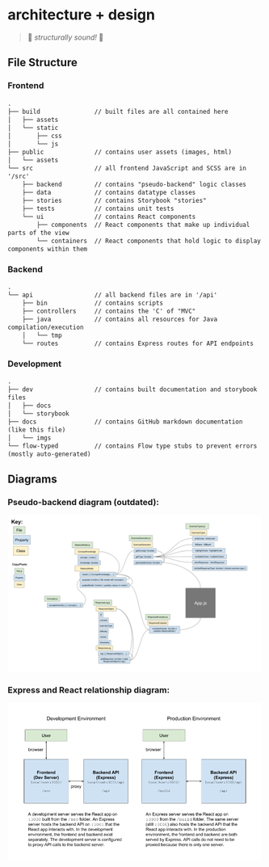 # architecture + design

> :evergreen_tree: _structurally sound!_ :evergreen_tree:

## File Structure

### Frontend

```
.
├── build               // built files are all contained here
│   ├── assets
│   └── static
│       ├── css
│       └── js
├── public              // contains user assets (images, html)
│   └── assets
└── src                 // all frontend JavaScript and SCSS are in '/src'
    ├── backend         // contains "pseudo-backend" logic classes
    ├── data            // contains datatype classes
    ├── stories         // contains Storybook "stories"
    ├── tests           // contains unit tests
    └── ui              // contains React components
        ├── components  // React components that make up individual parts of the view
        └── containers  // React components that hold logic to display components within them
```

### Backend

```
.
└── api                 // all backend files are in '/api'
    ├── bin             // contains scripts
    ├── controllers     // contains the 'C' of "MVC"
    ├── java            // contains all resources for Java compilation/execution
    │   └── tmp         
    └── routes          // contains Express routes for API endpoints
```

### Development

```
.
├── dev                 // contains built documentation and storybook files
│   ├── docs
│   └── storybook
├── docs                // contains GitHub markdown documentation (like this file)
│   └── imgs
└── flow-typed          // contains Flow type stubs to prevent errors (mostly auto-generated)
```

## Diagrams

### Pseudo-backend diagram (outdated):

![backend diagram](imgs/backend.png)

### Express and React relationship diagram:

![Express and React relationship diagram](imgs/expressreact.png)
